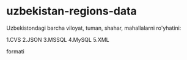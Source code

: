 # uzbekistan-regions-data
Uzbekistondagi barcha viloyat, tuman, shahar, mahallalarni ro'yhatini:

1.CVS
2.JSON
3.MSSQL
4.MySQL
5.XML

formati
